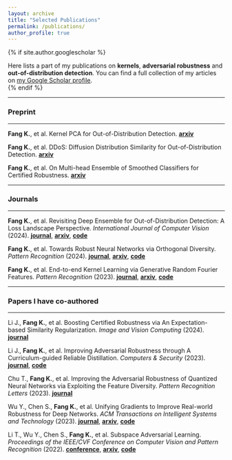 ```yaml
---
layout: archive
title: "Selected Publications"
permalink: /publications/
author_profile: true
---
```


{% if site.author.googlescholar %}
  <div class="wordwrap">Here lists a part of my publications on <b>kernels</b>, <b>adversarial robustness</b> and <b>out-of-distribution detection</b>. You can find a full collection of my articles on <a href="{{site.author.googlescholar}}">my Google Scholar profile</a>.</div>
{% endif %}

<!-- {% include base_path %}

{% for post in site.publications reversed %}
  {% include archive-single.html %}
{% endfor %} -->

---

### Preprint
---
**Fang K.**, et al. Kernel PCA for Out-of-Distribution Detection. **[arxiv](https://arxiv.org/abs/2402.02949)**

**Fang K.**, et al. DDoS: Diffusion Distribution Similarity for Out-of-Distribution Detection. **[arxiv]()**

**Fang K.**, et al. On Multi-head Ensemble of Smoothed Classifiers for Certified Robustness. **[arxiv](https://arxiv.org/abs/2211.10882)**

---

### Journals
---
**Fang K.**, et al. Revisiting Deep Ensemble for Out-of-Distribution Detection: A Loss Landscape Perspective. *International Journal of Computer Vision* (2024). **[journal](https://doi.org/10.1007/s11263-024-02156-x)**, **[arxiv](https://arxiv.org/abs/2310.14227)**, **[code](https://github.com/fanghenshaometeor/ood-mode-ensemble)**

**Fang K.**, et al. Towards Robust Neural Networks via Orthogonal Diversity. *Pattern Recognition* (2024). **[journal](https://doi.org/10.1016/j.patcog.2024.110281)**, **[arxiv](https://arxiv.org/abs/2010.12190)**, **[code](https://github.com/fanghenshaometeor/DIversity-via-Orthogonality)** <!--, **[read more](/publication/2024-02-17-paper-title-number-4)**-->

**Fang K.**, et al. End-to-end Kernel Learning via Generative Random Fourier Features. *Pattern Recognition* (2023). **[journal](https://doi.org/10.1016/j.patcog.2022.109057)**, **[arxiv](https://arxiv.org/abs/2009.04614)**, **[code](https://github.com/fanghenshaometeor/GenerativeRFF)**<!--, **[read more](/publication/2015-10-01-paper-title-number-3)**-->

---

### Papers I have co-authored
---

Li J., **Fang K.**, et al. Boosting Certified Robustness via An Expectation-based Similarity Regularization. *Image and Vision Computing* (2024). **[journal](https://doi.org/10.1016/j.imavis.2024.105272)**

Li J., **Fang K.**, et al. Improving Adversarial Robustness through A Curriculum-guided Reliable Distillation. *Computers & Security* (2023). **[journal](https://doi.org/10.1016/j.cose.2023.103411)**, **[code](https://github.com/kevinlee26/kevin_first)**

Chu T., **Fang K.**, et al. Improving the Adversarial Robustness of Quantized Neural Networks via Exploiting the Feature Diversity. *Pattern Recognition Letters* (2023). **[journal](https://doi.org/10.1016/j.patrec.2023.10.024)**

Wu Y., Chen S., **Fang K.**, et al. Unifying Gradients to Improve Real-world Robustness for Deep Networks. *ACM Transactions on Intelligent Systems and Technology* (2023). **[journal](https://dl.acm.org/doi/10.1145/3617895)**, **[arxiv](https://arxiv.org/abs/2208.06228)**, **[code](https://github.com/snowien/UniG-pytorch)**

Li T., Wu Y., Chen S., **Fang K.**, et al. Subspace Adversarial Learning. *Proceedings of the IEEE/CVF Conference on Computer Vision and Pattern Recognition* (2022). **[conference](https://openaccess.thecvf.com/content/CVPR2022/html/Li_Subspace_Adversarial_Training_CVPR_2022_paper)**, **[arxiv](https://arxiv.org/abs/2111.12229)**, **[code](https://github.com/nblt/sub-at)**